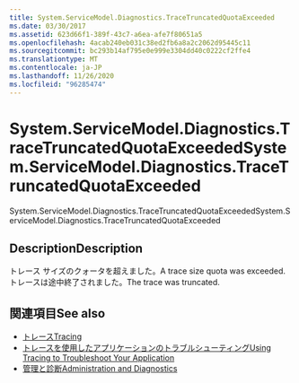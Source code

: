 ```yaml
---
title: System.ServiceModel.Diagnostics.TraceTruncatedQuotaExceeded
ms.date: 03/30/2017
ms.assetid: 623d66f1-389f-43c7-a6ea-afe7f80651a5
ms.openlocfilehash: 4acab240eb031c38ed2fb6a8a2c2062d95445c11
ms.sourcegitcommit: bc293b14af795e0e999e3304dd40c0222cf2ffe4
ms.translationtype: MT
ms.contentlocale: ja-JP
ms.lasthandoff: 11/26/2020
ms.locfileid: "96285474"
---
```

# <a name="systemservicemodeldiagnosticstracetruncatedquotaexceeded"></a><span data-ttu-id="bdc2a-102">System.ServiceModel.Diagnostics.TraceTruncatedQuotaExceeded</span><span class="sxs-lookup"><span data-stu-id="bdc2a-102">System.ServiceModel.Diagnostics.TraceTruncatedQuotaExceeded</span></span>

<span data-ttu-id="bdc2a-103">System.ServiceModel.Diagnostics.TraceTruncatedQuotaExceeded</span><span class="sxs-lookup"><span data-stu-id="bdc2a-103">System.ServiceModel.Diagnostics.TraceTruncatedQuotaExceeded</span></span>  
  
## <a name="description"></a><span data-ttu-id="bdc2a-104">Description</span><span class="sxs-lookup"><span data-stu-id="bdc2a-104">Description</span></span>  

 <span data-ttu-id="bdc2a-105">トレース サイズのクォータを超えました。</span><span class="sxs-lookup"><span data-stu-id="bdc2a-105">A trace size quota was exceeded.</span></span> <span data-ttu-id="bdc2a-106">トレースは途中終了されました。</span><span class="sxs-lookup"><span data-stu-id="bdc2a-106">The trace was truncated.</span></span>  
  
## <a name="see-also"></a><span data-ttu-id="bdc2a-107">関連項目</span><span class="sxs-lookup"><span data-stu-id="bdc2a-107">See also</span></span>

- [<span data-ttu-id="bdc2a-108">トレース</span><span class="sxs-lookup"><span data-stu-id="bdc2a-108">Tracing</span></span>](index.md)
- [<span data-ttu-id="bdc2a-109">トレースを使用したアプリケーションのトラブルシューティング</span><span class="sxs-lookup"><span data-stu-id="bdc2a-109">Using Tracing to Troubleshoot Your Application</span></span>](using-tracing-to-troubleshoot-your-application.md)
- [<span data-ttu-id="bdc2a-110">管理と診断</span><span class="sxs-lookup"><span data-stu-id="bdc2a-110">Administration and Diagnostics</span></span>](../index.md)
